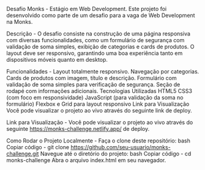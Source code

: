 Desafio Monks - Estágio em Web Development.
Este projeto foi desenvolvido como parte de um desafio para a vaga de Web Development na Monks.

Descrição -
O desafio consiste na construção de uma página responsiva com diversas funcionalidades, como um formulário de segurança com validação de soma simples, exibição de categorias e cards de produtos. O layout deve ser responsivo, garantindo uma boa experiência tanto em dispositivos móveis quanto em desktop.

Funcionalidades -
Layout totalmente responsivo.
Navegação por categorias.
Cards de produtos com imagem, título e descrição.
Formulário com validação de soma simples para verificação de segurança.
Seção de rodapé com informações adicionais.
Tecnologias Utilizadas
HTML5
CSS3 (com foco em responsividade)
JavaScript (para validação da soma no formulário)
Flexbox e Grid para layout responsivo
Link para Visualização
Você pode visualizar o projeto ao vivo através do seguinte link de deploy.

Link para Visualização -
Você pode visualizar o projeto ao vivo através do seguinte https://monks-challenge.netlify.app/ de deploy.

Como Rodar o Projeto Localmente -
Faça o clone deste repositório:
bash
Copiar código -
git clone https://github.com/seu-usuario/monks-challenge.git
Navegue até o diretório do projeto:
bash
Copiar código -
cd monks-challenge
Abra o arquivo index.html em seu navegador.
